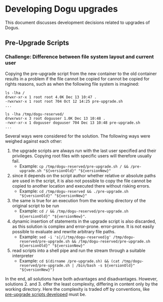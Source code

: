 # Developing Dogu upgrades

This document discusses development decisions related to upgrades of Dogus.

## Pre-Upgrade Scripts

### Challenge: Difference between file system layout and current user

Copying the pre-upgrade script from the new container to the old container results in a problem if the file cannot be copied for
cannot be copied for rights reasons, such as when the following file system is imagined:

```
ls -lha / 
drwxr-xr-x 1 root root 4.0K Dec 13 10:47 .
-rwxrwxr-x 1 root root 704 Oct 12 14:25 pre-upgrade.sh
...

ls -lha /tmp/dogu-reserved/
drwxrwsr-x 3 root doguuser 1.0K Dec 13 10:48 .
-rwxr-xr-x 1 doguuser doguuser 704 Dec 13 10:48 pre-upgrade.sh
...
```

Several ways were considered for the solution. The following ways were weighed against each other:

1. the upgrade scripts are always run with the last user specified and their privileges. Copying
   root files with specific users will therefore usually fail.
   - Example: `cp /tmp/dogu-reserved/pre-upgrade.sh / && /pre-upgrade.sh "${versionOld}" "${versionNew}"`
2. since it depends on the script author whether relative or absolute paths are used in the script, it is also not possible to copy the file
   cannot be copied to another location and executed there without risking errors.
   - Example: `cd /tmp/dogu-reserved && ./pre-upgrade.sh "${versionOld}" "${versionNew}"`
3. the same is true for an execution from the working directory of the original script to be run
   - Example: `cd / && /tmp/dogu-reserved/pre-upgrade.sh ${versionOld}" "${versionNew}"`.
4. dynamic insertion of statements in the upgrade script is also discarded, as this solution is complex and error-prone.
   error-prone. It is not easily possible to evaluate and rewrite arbitrary file paths.
   - Example: `sed -i 's|/|/tmp/dogu-reserved|g' /tmp/dogu-reserved/pre-upgrade.sh && /tmp/dogu-reserved/pre-upgrade.sh ${versionOld}" "${versionNew}"`
5. read scripts into a shell pipe and run the stream through a suitable interpreter
   - Example: `cd $(dirname /pre-upgrade.sh) && (cat /tmp/dogu-reserved/pre-upgrade.sh | /bin/bash -s ${versionOld}" "${versionNew}")`

In the end, all solutions have both advantages and disadvantages. However, solutions 2. and 3. offer the least complexity, differing in content only by the working directory. Here the complexity is traded off by conventions, like [pre-upgrade scripts developed](../operations/dogu_upgrades_en.md) must be.
